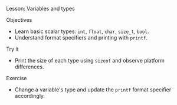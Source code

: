 Lesson: Variables and types

Objectives
- Learn basic scalar types: `int`, `float`, `char`, `size_t`, `bool`.
- Understand format specifiers and printing with `printf`.

Try it
- Print the size of each type using `sizeof` and observe platform differences.

Exercise
- Change a variable's type and update the `printf` format specifier accordingly.
